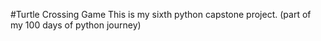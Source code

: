 #Turtle Crossing Game
This is my sixth python capstone project.
(part of my 100 days of python journey)

